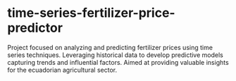 # time-series-fertilizer-price-predictor
Project focused on analyzing and predicting fertilizer prices using time series techniques. Leveraging historical data to develop predictive models capturing trends and influential factors. Aimed at providing valuable insights for the ecuadorian agricultural sector.
